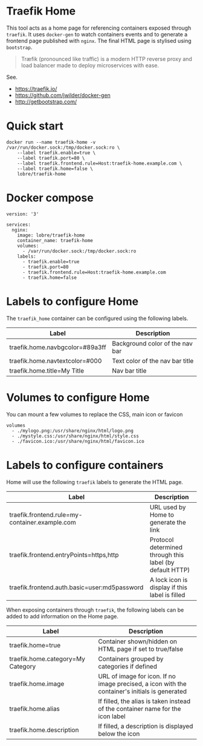 # Traefik Home

This tool acts as a home page for referencing containers exposed through `traefik`. It uses `docker-gen` to watch containers events and to generate a frontend page published with `nginx`. The final HTML page is stylised using `bootstrap`.

> Træfik (pronounced like traffic) is a modern HTTP reverse proxy and load balancer made to deploy microservices with ease.

See.
 - https://traefik.io/
 - https://github.com/jwilder/docker-gen
 - http://getbootstrap.com/

# Quick start

    docker run --name traefik-home -v /var/run/docker.sock:/tmp/docker.sock:ro \
        --label traefik.enable=true \
        --label traefik.port=80 \
        --label traefik.frontend.rule=Host:traefik-home.example.com \
        --label traefik.home=false \
        lobre/traefik-home

# Docker compose

    version: '3'

    services:
      nginx:
        image: lobre/traefik-home
        container_name: traefik-home
        volumes:
          - /var/run/docker.sock:/tmp/docker.sock:ro
        labels:
          - traefik.enable=true
          - traefik.port=80
          - traefik.frontend.rule=Host:traefik-home.example.com
          - traefik.home=false

# Labels to configure Home

The `traefik_home` container can be configured using the following labels.

| Label  | Description |
| ------------- | ------------- |
| traefik.home.navbgcolor=#89a3ff | Background color of the nav bar |
| traefik.home.navtextcolor=#000 | Text color of the nav bar title |
| traefik.home.title=My Title | Nav bar title |

# Volumes to configure Home

You can mount a few volumes to replace the CSS, main icon or favicon

    volumes
      - ./mylogo.png:/usr/share/nginx/html/logo.png
      - ./mystyle.css:/usr/share/nginx/html/style.css
      - ./favicon.ico:/usr/share/nginx/html/favicon.ico

# Labels to configure containers

Home will use the following `traefik` labels to generate the HTML page.

| Label  | Description |
| ------------- | ------------- |
| traefik.frontend.rule=my-container.example.com  | URL used by Home to generate the link |
| traefik.frontend.entryPoints=https,http | Protocol determined through this label (by default HTTP) |
| traefik.frontend.auth.basic=user:md5password | A lock icon is display if this label is filled |

When exposing containers through `traefik`, the following labels can be added to add information on the Home page.

| Label  | Description |
| ------------- | ------------- |
| traefik.home=true  | Container shown/hidden on HTML page if set to true/false |
| traefik.home.category=My Category  | Containers grouped by categories if defined |
| traefik.home.image  | URL of image for icon. If no image precised, a icon with the container's initials is generated |
| traefik.home.alias  | If filled, the alias is taken instead of the container name for the icon label |
| traefik.home.description  | If filled, a description is displayed below the icon |